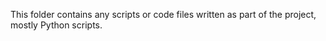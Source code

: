 This folder contains any scripts or code files written as part of the project, mostly Python scripts.
